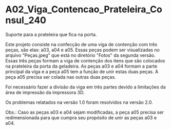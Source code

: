 # A02_Viga_Contencao_Prateleira_Consul_240
Suporte para a prateleira que fica na porta.

Este projeto consiste na confecção de uma viga de contenção com três peças, são elas: a03, a04 e a05. Essas peças podem ser visualizadas no arquivo "Peças.jpeg" que está no diretório "Fotos" da segunda versão. Essas três peças formam a viga de contenção dos itens que são colocados na prateleira da porta da geladeira.
As peças a03 e a04 formam a parte principal da viga e a peça a05 tem a função de unir estas duas peças. A peça a05 precisa ser colada nas outras duas peças.

Foi necessário fazer a divisão da viga em três partes devido a limitações da área de impressão da impressora 3D. 

Os problemas relatados na versão 1.0 foram resolvidos na versão 2.0.

Obs.: Caso as peças a03 e a04 sejam modificadas, a peça a05 precisa ser redimensionada para que cumpra seu propósito de unir as peças a03 e a04.
